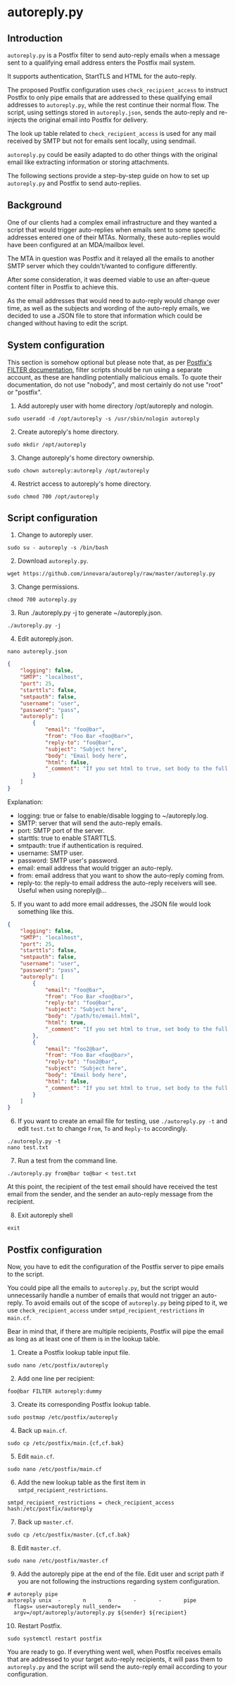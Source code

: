 # autoreply.py

## Introduction

`autoreply.py` is a Postfix filter to send auto-reply emails when a message sent to a qualifying email address enters the Postfix mail system.

It supports authentication, StartTLS and HTML for the auto-reply.

The proposed Postfix configuration uses `check_recipient_access` to instruct Postfix to only pipe emails that are addressed to these qualifying email addresses to `autoreply.py`, while the rest continue their normal flow. The script, using settings stored in `autoreply.json`, sends the auto-reply and re-injects the original email into Postfix for delivery.

The look up table related to `check_recipient_access` is used for any mail received by SMTP but not for emails sent locally, using sendmail.

`autoreply.py` could be easily adapted to do other things with the original email like extracting information or storing attachments.

The following sections provide a step-by-step guide on how to set up `autoreply.py` and Postfix to send auto-replies.

## Background

One of our clients had a complex email infrastructure and they wanted a script that would trigger auto-replies when emails sent to some specific addresses entered one of their MTAs. Normally, these auto-replies would have been configured at an MDA/mailbox level.

The MTA in question was Postfix and it relayed all the emails to another SMTP server which they couldn't/wanted to configure differently.

After some consideration, it was deemed viable to use an after-queue content filter in Postfix to achieve this.

As the email addresses that would need to auto-reply would change over time, as well as the subjects and wording of the auto-reply emails, we decided to use a JSON file to store that information which could be changed without having to edit the script.

## System configuration

This section is somehow optional but please note that, as per [Postfix's FILTER documentation](http://www.postfix.org/FILTER_README.html), filter scripts should be run using a separate account, as these are handling potentially malicious emails. To quote their documentation, do not use "nobody", and most certainly do not use "root" or "postfix".

1. Add autoreply user with home directory /opt/autoreply and nologin.
```shell
sudo useradd -d /opt/autoreply -s /usr/sbin/nologin autoreply
```
2. Create autoreply's home directory.
```shell
sudo mkdir /opt/autoreply
```
3. Change autoreply's home directory ownership.
```shell
sudo chown autoreply:autoreply /opt/autoreply
```
4. Restrict access to autoreply's home directory.
```shell
sudo chmod 700 /opt/autoreply
```
## Script configuration

1. Change to autoreply user.
```
sudo su - autoreply -s /bin/bash
```
2. Download `autoreply.py`.
```shell
wget https://github.com/innovara/autoreply/raw/master/autoreply.py
```
3. Change permissions.
```shell
chmod 700 autoreply.py
```
3. Run ./autoreply.py -j to generate ~/autoreply.json.
```
./autoreply.py -j
```
4. Edit autoreply.json.
```
nano autoreply.json
```
```json
{
    "logging": false,
    "SMTP": "localhost",
    "port": 25,
    "starttls": false,
    "smtpauth": false,
    "username": "user",
    "password": "pass",
    "autoreply": [
        {
            "email": "foo@bar",
            "from": "Foo Bar <foo@bar>",
            "reply-to": "foo@bar",
            "subject": "Subject here",
            "body": "Email body here",
            "html": false,
            "_comment": "If you set html to true, set body to the full path of your html file"
        }
    ]
}
```
Explanation:
* logging: true or false to enable/disable logging to ~/autoreply.log.
* SMTP: server that will send the auto-reply emails.
* port: SMTP port of the server.
* starttls: true to enable STARTTLS.
* smtpauth: true if authentication is required.
* username: SMTP user.
* password: SMTP user's password.
* email: email address that would trigger an auto-reply.
* from: email address that you want to show the auto-reply coming from.
* reply-to: the reply-to email address the auto-reply receivers will see. Useful when using noreply@...

5. If you want to add more email addresses, the JSON file would look something like this.
```json
{
    "logging": false,
    "SMTP": "localhost",
    "port": 25,
    "starttls": false,
    "smtpauth": false,
    "username": "user",
    "password": "pass",
    "autoreply": [
        {
            "email": "foo@bar",
            "from": "Foo Bar <foo@bar>",
            "reply-to": "foo@bar",
            "subject": "Subject here",
            "body": "/path/to/email.html",
            "html": true,
            "_comment": "If you set html to true, set body to the full path of your html file"
        },
        {
            "email": "foo2@bar",
            "from": "Foo Bar <foo@bar>",
            "reply-to": "foo2@bar",
            "subject": "Subject here",
            "body": "Email body here",
            "html": false,
            "_comment": "If you set html to true, set body to the full path of your html file"
        }
    ]
}
```
6. If you want to create an email file for testing, use `./autoreply.py -t` and edit `test.txt` to change `From`, `To` and `Reply-to` accordingly.
```shell
./autoreply.py -t
nano test.txt
```
7. Run a test from the command line.
```
./autoreply.py from@bar to@bar < test.txt
```

At this point, the recipient of the test email should have received the test email from the sender, and the sender an auto-reply message from the recipient.

8. Exit autoreply shell
```
exit
```

## Postfix configuration

Now, you have to edit the configuration of the Postfix server to pipe emails to the script.

You could pipe all the emails to `autoreply.py`, but the script would unnecessarily handle a number of emails that would not trigger an auto-reply. 
To avoid emails out of the scope of `autoreply.py` being piped to it, we use `check_recipient_access` under `smtpd_recipient_restrictions` in `main.cf`.

Bear in mind that, if there are multiple recipients, Postfix will pipe the email as long as at least one of them is in the lookup table. 

1. Create a Postfix lookup table input file.
```shell
sudo nano /etc/postfix/autoreply
```
2. Add one line per recipient:
```
foo@bar FILTER autoreply:dummy
```
3. Create its corresponding Postfix lookup table.
```shell
sudo postmap /etc/postfix/autoreply
```
4. Back up `main.cf`.
```shell
sudo cp /etc/postfix/main.{cf,cf.bak}
```
5. Edit `main.cf`.
```shell
sudo nano /etc/postfix/main.cf
```
6. Add the new lookup table as the first item in `smtpd_recipient_restrictions`.
```
smtpd_recipient_restrictions = check_recipient_access hash:/etc/postfix/autoreply
```
7. Back up `master.cf`.
```
sudo cp /etc/postfix/master.{cf,cf.bak}
```
8. Edit `master.cf`.
```shell
sudo nano /etc/postfix/master.cf
```
9. Add the autoreply pipe at the end of the file. Edit user and script path if you are not following the instructions regarding system configuration. 
```
# autoreply pipe
autoreply unix  -       n       n       -       -       pipe
  flags= user=autoreply null_sender=
  argv=/opt/autoreply/autoreply.py ${sender} ${recipient}
```
10. Restart Postfix.
```shell
sudo systemctl restart postfix
```
You are ready to go. If everything went well, when Postfix receives emails that are addressed to your target auto-reply recipients, it will pass them to `autoreply.py` and the script will send the auto-reply email according to your configuration.
